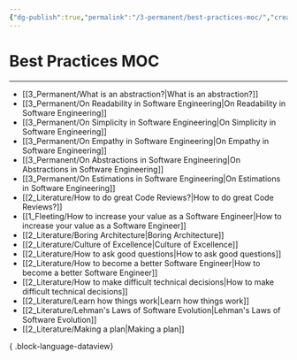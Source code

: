 ```yaml
---
{"dg-publish":true,"permalink":"/3-permanent/best-practices-moc/","created":"2023-08-01T08:03:31.918-05:00","updated":"2023-09-08T06:35:59.297-05:00"}
---
```


# Best Practices MOC
---
- [[3_Permanent/What is an abstraction?\|What is an abstraction?]]
- [[3_Permanent/On Readability in Software Engineering\|On Readability in Software Engineering]]
- [[3_Permanent/On Simplicity in Software Engineering\|On Simplicity in Software Engineering]]
- [[3_Permanent/On Empathy in Software Engineering\|On Empathy in Software Engineering]]
- [[3_Permanent/On Abstractions in Software Engineering\|On Abstractions in Software Engineering]]
- [[3_Permanent/On Estimations in Software Engineering\|On Estimations in Software Engineering]]
- [[2_Literature/How to do great Code Reviews?\|How to do great Code Reviews?]]
- [[1_Fleeting/How to increase your value as a Software Engineer\|How to increase your value as a Software Engineer]]
- [[2_Literature/Boring Architecture\|Boring Architecture]]
- [[2_Literature/Culture of Excellence\|Culture of Excellence]]
- [[2_Literature/How to ask good questions\|How to ask good questions]]
- [[2_Literature/How to become a better Software Engineer\|How to become a better Software Engineer]]
- [[2_Literature/How to make difficult technical decisions\|How to make difficult technical decisions]]
- [[2_Literature/Learn how things work\|Learn how things work]]
- [[2_Literature/Lehman's Laws of Software Evolution\|Lehman's Laws of Software Evolution]]
- [[2_Literature/Making a plan\|Making a plan]]

{ .block-language-dataview}
